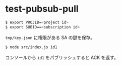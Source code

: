 # test-pubsub-pull

```sh
$ export PROJID=<project id>
$ export SUBID==<subscription id>
```

`tmp/key.json` に権限がある SA の鍵を保存。

```sh
$ node src/index.js id1
```

コンソールから `id1` をパブリッシュすると ACK を返す。
